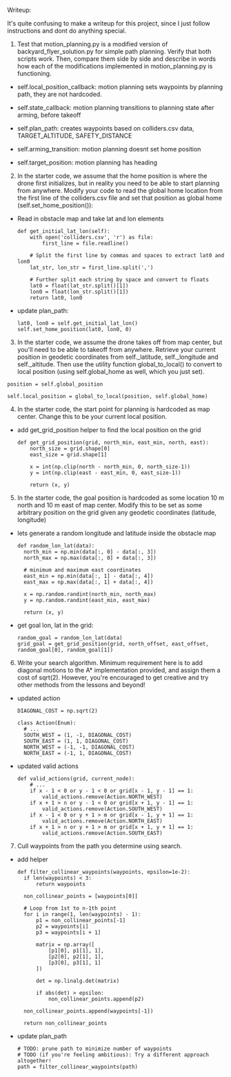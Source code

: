 
Writeup:

It's quite confusing to make a writeup for this project, since I just follow instructions and dont do anything special.

1. Test that motion_planning.py is a modified version of backyard_flyer_solution.py for simple path planning. Verify that both scripts work. Then, compare them side by side and describe in words how each of the modifications implemented in motion_planning.py is functioning.

  - self.local_position_callback:
    motion planning sets waypoints by planning path, they are not hardcoded.

  - self.state_callback:
    motion planning transitions to planning state after arming, before takeoff

  - self.plan_path:
    creates waypoints based on colliders.csv data, TARGET_ALTITUDE, SAFETY_DISTANCE

  - self.arming_transition:
    motion planning doesnt set home position

  - self.target_position:
    motion planning has heading


2. In the starter code, we assume that the home position is where the drone first initializes, but in reality you need to be able to start planning from anywhere. Modify your code to read the global home location from the first line of the colliders.csv file and set that position as global home (self.set_home_position()):

  - Read in obstacle map and take lat and lon elements
    ```
    def get_initial_lat_lon(self):
        with open('colliders.csv', 'r') as file:
            first_line = file.readline()

        # Split the first line by commas and spaces to extract lat0 and lon0
        lat_str, lon_str = first_line.split(',')

        # Further split each string by space and convert to floats
        lat0 = float(lat_str.split()[1])
        lon0 = float(lon_str.split()[1])
        return lat0, lon0
    ```

  - update plan_path:
    ```
    lat0, lon0 = self.get_initial_lat_lon()
    self.set_home_position(lat0, lon0, 0)
    ```

3. In the starter code, we assume the drone takes off from map center, but you'll need to be able to takeoff from anywhere. Retrieve your current position in geodetic coordinates from self._latitude, self._longitude and self._altitude. Then use the utility function global_to_local() to convert to local position (using self.global_home as well, which you just set).

  ```
  position = self.global_position

  self.local_position = global_to_local(position, self.global_home)
  ```

4. In the starter code, the start point for planning is hardcoded as map center. Change this to be your current local position.

  - add get_grid_position helper to find the local position on the grid
    ```
    def get_grid_position(grid, north_min, east_min, north, east):
        north_size = grid.shape[0]
        east_size = grid.shape[1]

        x = int(np.clip(north - north_min, 0, north_size-1))
        y = int(np.clip(east - east_min, 0, east_size-1))

        return (x, y)
    ```

5. In the starter code, the goal position is hardcoded as some location 10 m north and 10 m east of map center. Modify this to be set as some arbitrary position on the grid given any geodetic coordinates (latitude, longitude)

  - lets generate a random longitude and latitude inside the obstacle map
    ```
    def random_lon_lat(data):
      north_min = np.min(data[:, 0] - data[:, 3])
      north_max = np.max(data[:, 0] + data[:, 3])

      # minimum and maximum east coordinates
      east_min = np.min(data[:, 1] - data[:, 4])
      east_max = np.max(data[:, 1] + data[:, 4])

      x = np.random.randint(north_min, north_max)
      y = np.random.randint(east_min, east_max)

      return (x, y)
    ```

  - get goal lon, lat in the grid:
    ```
    random_goal = random_lon_lat(data)
    grid_goal = get_grid_position(grid, north_offset, east_offset, random_goal[0], random_goal[1])
    ```

6. Write your search algorithm. Minimum requirement here is to add diagonal motions to the A* implementation provided, and assign them a cost of sqrt(2). However, you're encouraged to get creative and try other methods from the lessons and beyond!

  - updated action
    ```
    DIAGONAL_COST = np.sqrt(2)

    class Action(Enum):
      # ...
      SOUTH_WEST = (1, -1, DIAGONAL_COST)
      SOUTH_EAST = (1, 1, DIAGONAL_COST)
      NORTH_WEST = (-1, -1, DIAGONAL_COST)
      NORTH_EAST = (-1, 1, DIAGONAL_COST)
    ```

  - updated valid actions
    ```
    def valid_actions(grid, current_node):
        # ...
        if x - 1 < 0 or y - 1 < 0 or grid[x - 1, y - 1] == 1:
            valid_actions.remove(Action.NORTH_WEST)
        if x + 1 > n or y - 1 < 0 or grid[x + 1, y - 1] == 1:
            valid_actions.remove(Action.SOUTH_WEST)
        if x - 1 < 0 or y + 1 > m or grid[x - 1, y + 1] == 1:
            valid_actions.remove(Action.NORTH_EAST)
        if x + 1 > n or y + 1 > m or grid[x + 1, y + 1] == 1:
            valid_actions.remove(Action.SOUTH_EAST)
    ```

7. Cull waypoints from the path you determine using search.
  - add helper
    ```
    def filter_collinear_waypoints(waypoints, epsilon=1e-2):
      if len(waypoints) < 3:
          return waypoints

      non_collinear_points = [waypoints[0]]

      # Loop from 1st to n-1th point
      for i in range(1, len(waypoints) - 1):
          p1 = non_collinear_points[-1]
          p2 = waypoints[i]
          p3 = waypoints[i + 1]

          matrix = np.array([
              [p1[0], p1[1], 1],
              [p2[0], p2[1], 1],
              [p3[0], p3[1], 1]
          ])

          det = np.linalg.det(matrix)

          if abs(det) > epsilon:
              non_collinear_points.append(p2)

      non_collinear_points.append(waypoints[-1])
      
      return non_collinear_points
      ```

  - update plan_path
    ```
    # TODO: prune path to minimize number of waypoints
    # TODO (if you're feeling ambitious): Try a different approach altogether!
    path = filter_collinear_waypoints(path)
    ```